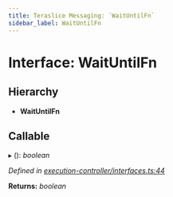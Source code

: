 ```yaml
---
title: Teraslice Messaging: `WaitUntilFn`
sidebar_label: WaitUntilFn
---
```


# Interface: WaitUntilFn

## Hierarchy

* **WaitUntilFn**

## Callable

▸ (): *boolean*

*Defined in [execution-controller/interfaces.ts:44](https://github.com/terascope/teraslice/blob/0ae31df4/packages/teraslice-messaging/src/execution-controller/interfaces.ts#L44)*

**Returns:** *boolean*
